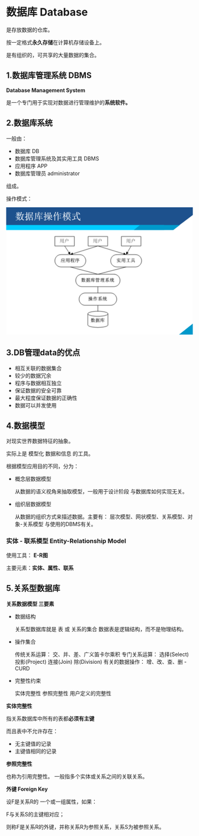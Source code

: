# 数据库 Database

是存放数据的仓库。

按一定格式**永久存储**在计算机存储设备上。

是有组织的，可共享的大量数据的集合。

## 1.数据库管理系统 DBMS

**Database Management System**

是一个专门用于实现对数据进行管理维护的**系统软件。**

## 2.数据库系统

一般由：
- 数据库 DB
- 数据库管理系统及其实用工具 DBMS
- 应用程序 APP
- 数据库管理员 administrator

组成。

操作模式：

![db_exe](../Database/Pic_db/数据库操作模式.png)

## 3.DB管理data的优点

- 相互关联的数据集合
- 较少的数据冗余
- 程序与数据相互独立
- 保证数据的安全可靠
- 最大程度保证数据的正确性
- 数据可以并发使用

## 4.数据模型

对现实世界数据特征的抽象。

实际上是 模型化 数据和信息 的工具。

根据模型应用目的不同，分为：
- 概念层数据模型

    从数据的语义视角来抽取模型，一般用于设计阶段
    与数据库如何实现无关。

- 组织层数据模型

    从数据的组织方式来描述数据。主要有：
    层次模型、网状模型、关系模型、对象-关系模型
    与使用的DBMS有关。

### 实体 - 联系模型  Entity-Relationship Model

使用工具： **E-R图**

主要元素：**实体、属性、联系**

## 5.关系型数据库

**关系数据模型 三要素** 
- 数据结构

    关系型数据库就是 表 或 关系的集合
    数据表是逻辑结构，而不是物理结构。

- 操作集合

    传统关系运算：
    交、并、差、广义笛卡尔乘积
    专门关系运算：
    选择(Select) 投影(Project) 
    连接(Join) 除(Division)
    有关的数据操作：
    增、改、查、删 - CURD

- 完整性约束

    实体完整性 参照完整性 用户定义的完整性

**实体完整性**

指关系数据库中所有的表都**必须有主键**

而且表中不允许存在：
- 无主键值的记录
- 主键值相同的记录

**参照完整性**

也称为引用完整性。 一般指多个实体或关系之间的关联关系。

**外键 Foreign Key**

设F是关系R的 一个或一组属性，如果：

F与关系S的主键相对应；

则称F是关系R的外键，并称关系R为参照关系，关系S为被参照关系。

